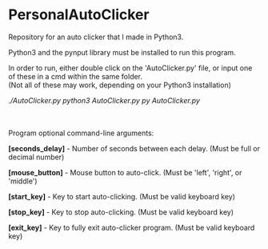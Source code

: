 # PersonalAutoClicker
Repository for an auto clicker that I made in Python3.

Python3 and the pynput library must be installed to run this program.

In order to run, either double click on the 'AutoClicker.py' file, or input one of these in a cmd within the same folder.<br>
(Not all of these may work, depending on your Python3 installation)

*./AutoClicker.py*
*python3 AutoClicker.py*
*py AutoClicker.py*

<br><br>
Program optional command-line arguments:

**[seconds_delay]** - Number of seconds between each delay. (Must be full or decimal number)

**[mouse_button]** - Mouse button to auto-click. (Must be 'left', 'right', or 'middle')

**[start_key]** - Key to start auto-clicking. (Must be valid keyboard key)

**[stop_key]** - Key to stop auto-clicking. (Must be valid keyboard key)

**[exit_key]** - Key to fully exit auto-clicker program. (Must be valid keyboard key)